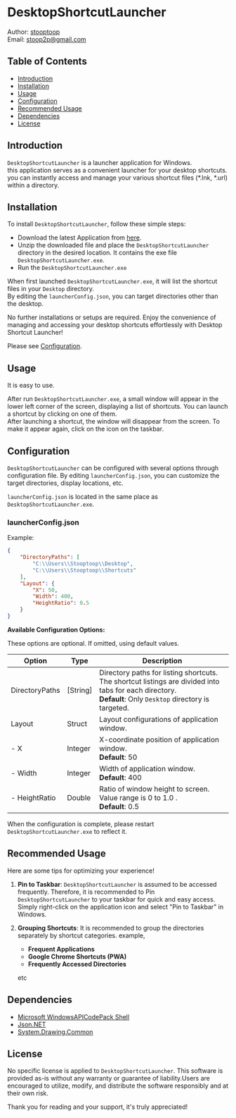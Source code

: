 # DesktopShortcutLauncher

Author: [stooptoop](https://github.com/stooptoop)  
Email: stoop2p@gmail.com

## Table of Contents

- [Introduction](#Introduction)
- [Installation](#Installation)
- [Usage](#Usage)
- [Configuration](#Configuration)
- [Recommended Usage](#Recommended%20Usage)
- [Dependencies](#Dependencies)
- [License](#license)

## Introduction

`DesktopShortcutLauncher` is a launcher application for Windows.  
this application serves as a convenient launcher for your desktop shortcuts.  
you can instantly access and manage your various shortcut files (*.lnk, *.url) within a directory.

## Installation

To install `DesktopShortcutLauncher`, follow these simple steps:

- Download the latest Application from [here](https://github.com/stooptoop/DesktopShortcutLauncher/releases).
- Unzip the downloaded file and place the `DesktopShortcutLauncher` directory in the desired location. It contains the exe file `DesktopShortcutLauncher.exe`. 
- Run the `DesktopShortcutLauncher.exe` 

When first launched `DesktopShortcutLauncher.exe`, it will list the shortcut files in your `Desktop` directory.  
By editing the `launcherConfig.json`, you can target directories other than the desktop.

No further installations or setups are required. Enjoy the convenience of managing and accessing your desktop shortcuts effortlessly with Desktop Shortcut Launcher!

Please see [Configuration](#Configuration).

## Usage

It is easy to use.

After run `DesktopShortcutLauncher.exe`, a small window will appear in the lower left corner of the screen, displaying a list of shortcuts. You can launch a shortcut by clicking on one of them.  
After launching a shortcut, the window will disappear from the screen. To make it appear again, click on the icon on the taskbar.


## Configuration

`DesktopShortcutLauncher` can be configured with several options through configuration file.
By editing `launcherConfig.json`, you can customize the target directories, display locations, etc. 

`launcherConfig.json` is located in the same place as `DesktopShortcutLauncher.exe`.

### launcherConfig.json

Example:
```json
{
    "DirectoryPaths": [
        "C:\\Users\\Stooptoop\\Desktop",
        "C:\\Users\\Stooptoop\\Shortcuts"
    ],
    "Layout": {
        "X": 50,
        "Width": 400,
        "HeightRatio": 0.5
    }
}
```

**Available Configuration Options:**

These options are optional. If omitted, using default values.

|Option|Type|Description|
|------|----|-----------|
|DirectoryPaths|[String]|Directory paths for listing shortcuts.<br>The shortcut listings are divided into tabs for each directory.<br>**Default**: Only `Desktop` directory is targeted.|
|Layout|Struct|Layout configurations of application window.|
|- X|Integer|X-coordinate position of application window.<br>**Default**: 50|
|- Width|Integer|Width of application window. <br>**Default**: 400|
|- HeightRatio|Double|Ratio of window height to screen. Value range is 0 to 1.0 .<br>**Default**: 0.5|

When the configuration is complete, please restart `DesktopShortcutLauncher.exe` to reflect it.

## Recommended Usage

Here are some tips for optimizing your experience!

1. **Pin to Taskbar**: `DesktopShortcutLauncher` is assumed to be accessed frequently. Therefore, it is recommended to Pin `DesktopShortcutLauncher` to your taskbar for quick and easy access. Simply right-click on the application icon and select "Pin to Taskbar" in Windows.
2. **Grouping Shortcuts**: It is recommended to group the directories separately by shortcut categories. example,
    - **Frequent Applications**
    - **Google Chrome Shortcuts (PWA)**
    - **Frequently Accessed Directories**

    etc

## Dependencies

- [Microsoft WindowsAPICodePack Shell](https://www.nuget.org/packages/Microsoft-WindowsAPICodePack-Shell/)
- [Json.NET](https://www.newtonsoft.com/json)
- [System.Drawing.Common](https://www.nuget.org/packages/System.Drawing.Common/)

## License

No specific license is applied to `DesktopShortcutLauncher`.
This software is provided as-is without any warranty or guarantee of liability.Users are encouraged to utilize, modify, and distribute the software responsibly and at their own risk.


Thank you for reading and your support, it's truly appreciated!
